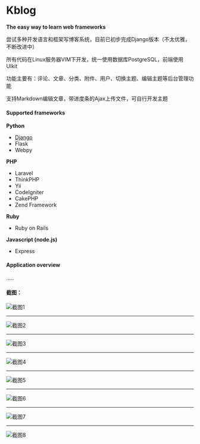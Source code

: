 # Kblog

**The easy way to learn web frameworks**

尝试多种开发语言和框架写博客系统，目前已初步完成Django版本（不太优雅，不断改进中）

所有代码在Linux服务器VIM下开发，统一使用数据库PostgreSQL，前端使用UIkit

功能主要有：评论、文章、分类、附件、用户、切换主题、编辑主题等后台管理功能

支持Markdown编辑文章，带进度条的Ajax上传文件，可自行开发主题

#### Supported frameworks

**Python**
  * [Django](https://github.com/kaysen820/Kblog/tree/master/django)
  * Flask
  * Webpy

**PHP**
  * Laravel
  * ThinkPHP
  * Yii
  * CodeIgniter
  * CakePHP
  * Zend Framework

**Ruby**
  * Ruby on Rails

**Javascript (node.js)**
  * Express

#### Application overview
.....<br>

#### 截图：
![截图1](http://www.xujiantao.com/zuopin/image/max/kblog1.png)
____
![截图2](http://www.xujiantao.com/zuopin/image/max/kblog2.png)
____
![截图3](http://www.xujiantao.com/zuopin/image/max/kblog3.png)
____
![截图4](http://www.xujiantao.com/zuopin/image/max/kblog4.png)
____
![截图5](http://www.xujiantao.com/zuopin/image/max/kblog5.png)
____
![截图6](http://www.xujiantao.com/zuopin/image/max/kblog6.png)
____
![截图7](http://www.xujiantao.com/zuopin/image/max/kblog7.png)
____
![截图8](http://www.xujiantao.com/zuopin/image/max/kblog8.png)
